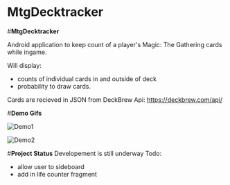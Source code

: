 
# MtgDecktracker 

#**MtgDecktracker**

Android application to keep count of a player's Magic: The Gathering cards while ingame. 

Will display:
- counts of individual cards in and outside of deck
- probability to draw cards.

Cards are recieved in JSON from DeckBrew Api: https://deckbrew.com/api/ 


#**Demo Gifs**

![Demo1](http://i.giphy.com/3oz8xNVnnzskT5pwMU.gif)

![Demo2](http://i.giphy.com/l0Hluo7Ft2KaVA2dy.gif)

#**Project Status**
Developement is still underway
Todo:
- allow user to sideboard
- add in life counter fragment

